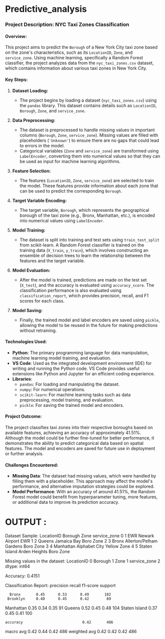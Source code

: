 # Predictive_analysis



### Project Description: **NYC Taxi Zones Classification**

#### **Overview:**
This project aims to predict the `Borough` of a New York City taxi zone based on the zone's characteristics, such as its `LocationID`, `Zone`, and `service_zone`. Using machine learning, specifically a Random Forest classifier, the project analyzes data from the `nyc_taxi_zones.csv` dataset, which contains information about various taxi zones in New York City.

#### **Key Steps:**
1. **Dataset Loading:**
   - The project begins by loading a dataset (`nyc_taxi_zones.csv`) using the `pandas` library. This dataset contains details such as `LocationID`, `Borough`, `Zone`, and `service_zone`.

2. **Data Preprocessing:**
   - The dataset is preprocessed to handle missing values in important columns (`Borough`, `Zone`, `service_zone`). Missing values are filled with placeholders (`'Unknown'`) to ensure there are no gaps that could lead to errors in the model.
   - Categorical variables (`Zone` and `service_zone`) are transformed using `LabelEncoder`, converting them into numerical values so that they can be used as input for machine learning algorithms.

3. **Feature Selection:**
   - The features (`LocationID`, `Zone`, `service_zone`) are selected to train the model. These features provide information about each zone that can be used to predict the corresponding `Borough`.

4. **Target Variable Encoding:**
   - The target variable, `Borough`, which represents the geographical borough of the taxi zone (e.g., Bronx, Manhattan, etc.), is encoded into numerical values using `LabelEncoder`.

5. **Model Training:**
   - The dataset is split into training and test sets using `train_test_split` from scikit-learn. A Random Forest classifier is trained on the training data (`X_train`, `y_train`), which involves constructing an ensemble of decision trees to learn the relationship between the features and the target variable.

6. **Model Evaluation:**
   - After the model is trained, predictions are made on the test set (`X_test`), and the accuracy is evaluated using `accuracy_score`. The classification performance is also evaluated using `classification_report`, which provides precision, recall, and F1 scores for each class.

7. **Model Saving:**
   - Finally, the trained model and label encoders are saved using `pickle`, allowing the model to be reused in the future for making predictions without retraining.

#### **Technologies Used:**
- **Python**: The primary programming language for data manipulation, machine learning model training, and evaluation.
- **VS Code**: Used as the integrated development environment (IDE) for writing and running the Python code. VS Code provides useful extensions like Python and Jupyter for an efficient coding experience.
- **Libraries**: 
  - `pandas`: For loading and manipulating the dataset.
  - `numpy`: For numerical operations.
  - `scikit-learn`: For machine learning tasks such as data preprocessing, model training, and evaluation.
  - `pickle`: For saving the trained model and encoders.

#### **Project Outcome:**
The project classifies taxi zones into their respective boroughs based on available features, achieving an accuracy of approximately 41.51%. Although the model could be further fine-tuned for better performance, it demonstrates the ability to predict categorical data based on spatial features. The model and encoders are saved for future use in deployment or further analysis.

#### **Challenges Encountered:**
- **Missing Data**: The dataset had missing values, which were handled by filling them with a placeholder. This approach may affect the model's performance, and alternative imputation strategies could be explored.
- **Model Performance**: With an accuracy of around 41.51%, the Random Forest model could benefit from hyperparameter tuning, more features, or additional data to improve its prediction accuracy.


# OUTPUT :

Dataset Sample:
    LocationID        Borough                     Zone service_zone
0           1            EWR           Newark Airport          EWR
1           2         Queens              Jamaica Bay    Boro Zone
2           3          Bronx  Allerton/Pelham Gardens    Boro Zone
3           4      Manhattan            Alphabet City  Yellow Zone
4           5  Staten Island            Arden Heights    Boro Zone

Missing values in the dataset:
 LocationID      0
Borough         1
Zone            1
service_zone    2
dtype: int64

Accuracy: 0.4151

Classification Report:
               precision    recall  f1-score   support

      Bronx       0.45      0.53      0.49       102
     Brooklyn     0.40      0.45      0.42        89
  Manhattan      0.35      0.34      0.35        91
      Queens      0.52      0.45      0.48       104
 Staten Island   0.37      0.45      0.41       100

    accuracy                           0.42       486
   macro avg       0.42      0.44      0.42       486
weighted avg       0.42      0.42      0.42       486
